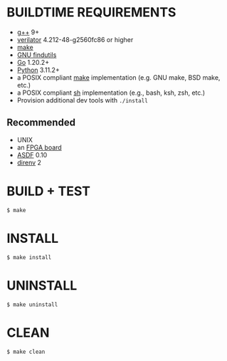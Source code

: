 # BUILDTIME REQUIREMENTS

* [g++](https://gcc.gnu.org/) 9+
* [verilator](https://www.veripool.org/verilator/) 4.212-48-g2560fc86 or higher
* [make](https://pubs.opengroup.org/onlinepubs/009695299/utilities/make.html)
* [GNU findutils](https://www.gnu.org/software/findutils/)
* [Go](https://go.dev/) 1.20.2+
* [Python](https://www.python.org/) 3.11.2+
* a POSIX compliant [make](https://pubs.opengroup.org/onlinepubs/9699919799/utilities/make.html) implementation (e.g. GNU make, BSD make, etc.)
* a POSIX compliant [sh](https://pubs.opengroup.org/onlinepubs/9699919799/utilities/sh.html) implementation (e.g., bash, ksh, zsh, etc.)
* Provision additional dev tools with `./install`

## Recommended

* UNIX
* an [FPGA board](https://www.amazon.com/FPGA-Boards/s?k=FPGA+Boards)
* [ASDF](https://asdf-vm.com/) 0.10
* [direnv](https://direnv.net/) 2

# BUILD + TEST

```console
$ make
```

# INSTALL

```console
$ make install
```

# UNINSTALL

```console
$ make uninstall
```

# CLEAN

```console
$ make clean
```
